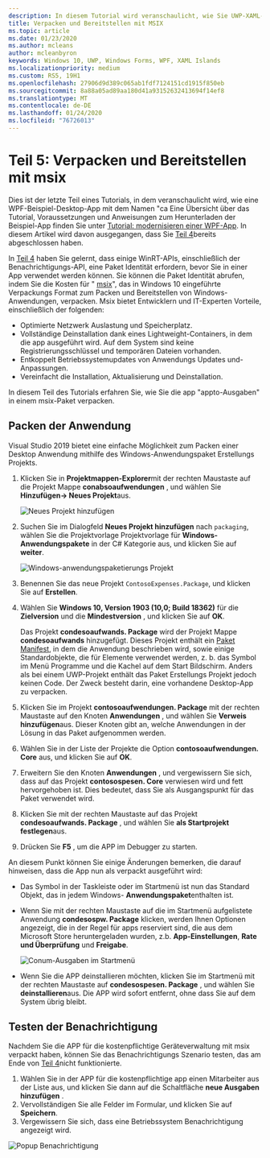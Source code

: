 ```yaml
---
description: In diesem Tutorial wird veranschaulicht, wie Sie UWP-XAML-Benutzeroberflächen hinzufügen, msix-Pakete erstellen und andere moderne Komponenten in Ihre WPF-App integrieren.
title: Verpacken und Bereitstellen mit MSIX
ms.topic: article
ms.date: 01/23/2020
ms.author: mcleans
author: mcleanbyron
keywords: Windows 10, UWP, Windows Forms, WPF, XAML Islands
ms.localizationpriority: medium
ms.custom: RS5, 19H1
ms.openlocfilehash: 27906d9d389c065ab1fdf7124151cd1915f850eb
ms.sourcegitcommit: 8a88a05ad89aa180d41a93152632413694f14ef8
ms.translationtype: MT
ms.contentlocale: de-DE
ms.lasthandoff: 01/24/2020
ms.locfileid: "76726013"
---
```

# <a name="part-5-package-and-deploy-with-msix"></a>Teil 5: Verpacken und Bereitstellen mit msix

Dies ist der letzte Teil eines Tutorials, in dem veranschaulicht wird, wie eine WPF-Beispiel-Desktop-App mit dem Namen "ca Eine Übersicht über das Tutorial, Voraussetzungen und Anweisungen zum Herunterladen der Beispiel-App finden Sie unter [Tutorial: modernisieren einer WPF-App](modernize-wpf-tutorial.md). In diesem Artikel wird davon ausgegangen, dass Sie [Teil 4](modernize-wpf-tutorial-4.md)bereits abgeschlossen haben.

In [Teil 4](modernize-wpf-tutorial-4.md) haben Sie gelernt, dass einige WinRT-APIs, einschließlich der Benachrichtigungs-API, eine Paket Identität erfordern, bevor Sie in einer App verwendet werden können. Sie können die Paket Identität abrufen, indem Sie die Kosten für " [msix](https://docs.microsoft.com/windows/msix)", das in Windows 10 eingeführte Verpackungs Format zum Packen und Bereitstellen von Windows-Anwendungen, verpacken. Msix bietet Entwicklern und IT-Experten Vorteile, einschließlich der folgenden:

- Optimierte Netzwerk Auslastung und Speicherplatz.
- Vollständige Deinstallation dank eines Lightweight-Containers, in dem die app ausgeführt wird. Auf dem System sind keine Registrierungsschlüssel und temporären Dateien vorhanden.
- Entkoppelt Betriebssystemupdates von Anwendungs Updates und-Anpassungen.
- Vereinfacht die Installation, Aktualisierung und Deinstallation.

In diesem Teil des Tutorials erfahren Sie, wie Sie die app "appto-Ausgaben" in einem msix-Paket verpacken.

## <a name="package-the-application"></a>Packen der Anwendung

Visual Studio 2019 bietet eine einfache Möglichkeit zum Packen einer Desktop Anwendung mithilfe des Windows-Anwendungspaket Erstellungs Projekts. 

1. Klicken Sie in **Projektmappen-Explorer**mit der rechten Maustaste auf die Projekt Mappe **conabsoaufwendungen** , und wählen Sie **Hinzufügen-> Neues Projekt**aus.

    ![Neues Projekt hinzufügen](images/wpf-modernize-tutorial/AddNewProject.png)

3. Suchen Sie im Dialogfeld **Neues Projekt hinzufügen** nach `packaging`, wählen Sie die Projektvorlage Projektvorlage für **Windows-Anwendungspakete** in der C# Kategorie aus, und klicken Sie auf **weiter**.

    ![Windows-anwendungspaketierungs Projekt](images/wpf-modernize-tutorial/WAP.png)

4. Benennen Sie das neue Projekt `ContosoExpenses.Package`, und klicken Sie auf **Erstellen**.

5. Wählen Sie **Windows 10, Version 1903 (10,0; Build 18362)** für die **Zielversion** und die **Mindestversion** , und klicken Sie auf **OK**.

    Das Projekt **condesoaufwands. Package** wird der Projekt Mappe **condesoaufwands** hinzugefügt. Dieses Projekt enthält ein [Paket Manifest](https://docs.microsoft.com/uwp/schemas/appxpackage/uapmanifestschema/schema-root), in dem die Anwendung beschrieben wird, sowie einige Standardobjekte, die für Elemente verwendet werden, z. b. das Symbol im Menü Programme und die Kachel auf dem Start Bildschirm. Anders als bei einem UWP-Projekt enthält das Paket Erstellungs Projekt jedoch keinen Code. Der Zweck besteht darin, eine vorhandene Desktop-App zu verpacken.

6. Klicken Sie im Projekt **contosoaufwendungen. Package** mit der rechten Maustaste auf den Knoten **Anwendungen** , und wählen Sie **Verweis hinzufügen**aus. Dieser Knoten gibt an, welche Anwendungen in der Lösung in das Paket aufgenommen werden.

6. Wählen Sie in der Liste der Projekte die Option **contosoaufwendungen. Core** aus, und klicken Sie auf **OK**.

7. Erweitern Sie den Knoten **Anwendungen** , und vergewissern Sie sich, dass auf das Projekt **contosospesen. Core** verwiesen wird und fett hervorgehoben ist. Dies bedeutet, dass Sie als Ausgangspunkt für das Paket verwendet wird.

8. Klicken Sie mit der rechten Maustaste auf das Projekt **condesoaufwands. Package** , und wählen Sie **als Startprojekt festlegen**aus.

9. Drücken Sie **F5** , um die APP im Debugger zu starten.

An diesem Punkt können Sie einige Änderungen bemerken, die darauf hinweisen, dass die App nun als verpackt ausgeführt wird:

- Das Symbol in der Taskleiste oder im Startmenü ist nun das Standard Objekt, das in jedem Windows- **Anwendungspaket**enthalten ist.
- Wenn Sie mit der rechten Maustaste auf die im Startmenü aufgelistete Anwendung **condesospw. Package** klicken, werden Ihnen Optionen angezeigt, die in der Regel für apps reserviert sind, die aus dem Microsoft Store heruntergeladen wurden, z.b. **App-Einstellungen**, **Rate und Überprüfung** und **Freigabe**.

    ![Conum-Ausgaben im Startmenü](images/wpf-modernize-tutorial/StartMenu.png)

- Wenn Sie die APP deinstallieren möchten, klicken Sie im Startmenü mit der rechten Maustaste auf **condesospesen. Package** , und wählen Sie **deinstallieren**aus. Die APP wird sofort entfernt, ohne dass Sie auf dem System übrig bleibt.

## <a name="test-the-notification"></a>Testen der Benachrichtigung

Nachdem Sie die APP für die kostenpflichtige Geräteverwaltung mit msix verpackt haben, können Sie das Benachrichtigungs Szenario testen, das am Ende von [Teil 4](modernize-wpf-tutorial-4.md)nicht funktionierte.

1. Wählen Sie in der APP für die kostenpflichtige app einen Mitarbeiter aus der Liste aus, und klicken Sie dann auf die Schaltfläche **neue Ausgaben hinzufügen** .
2. Vervollständigen Sie alle Felder im Formular, und klicken Sie auf **Speichern**.
3. Vergewissern Sie sich, dass eine Betriebssystem Benachrichtigung angezeigt wird.

![Popup Benachrichtigung](images/wpf-modernize-tutorial/ToastNotification.png)
